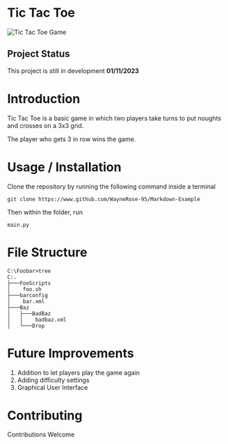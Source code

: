 # Tic Tac Toe 

![Tic Tac Toe Game](https://media.tenor.com/rH3Yh7-6UhsAAAAC/cereal-tic-tac-toe.gif)

## Project Status 
This project is still in development **01/11/2023**


# Introduction 

Tic Tac Toe is a basic game in which two players take turns to put noughts and crosses on a 3x3 grid. 

The player who gets 3 in row wins the game. 

# Usage / Installation 

Clone the repository by running the following command inside a terminal 


```
git clone https://www.github.com/WayneRose-95/Markdown-Example 
```

Then within the folder, run 

```
main.py
```

# File Structure 

```
C:\Foobar>tree
C:.
├───FooScripts
│    foo.sh
├───barconfig
│    bar.xml
├───Baz
│   ├───BadBaz
│   │    badbaz.xml
│   └───Drop

```

# Future Improvements 

1. Addition to let players play the game again 
2. Adding difficulty settings 
3. Graphical User Interface

# Contributing 

Contributions Welcome 

<!-- # Heading 1 

Make sure that you put a space after the # 

## Heading 2 
This is some text 


This is some **bold** text 

This is some *Italic* text 

This some ***Really Important*** text 

**word** = Bold 

*word* = Italic 

***Bold and Italic*** = Bold and Italic

### Heading 3 

> Python is fun 

#### Heading 4 

##### Heading 5 

###### Heading 6 

You can't see this -->



